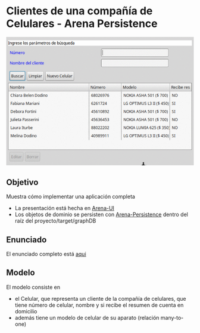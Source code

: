 # Clientes de una compañía de Celulares - Arena Persistence

![video](video/demo.gif)

## Objetivo
Muestra cómo implementar una aplicación completa 

* La presentación está hecha en [Arena-UI](http://arena.uqbar-project.org/)
* Los objetos de dominio se persisten con [Arena-Persistence](http://arena-pers.uqbar.org/) dentro del raíz del proyecto/target/graphDB

## Enunciado

El enunciado completo está [aqui](https://sites.google.com/site/programacionui/material/ejemplos/dominios/clientes-de-una-empresa-de-celulares)

## Modelo

El modelo consiste en 

* el Celular, que representa un cliente de la compañía de celulares, que tiene número de celular, nombre y si recibe el resumen de cuenta en domicilio
 * además tiene un modelo de celular de su aparato (relación many-to-one)


